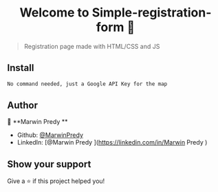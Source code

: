 <h1 align="center">Welcome to Simple-registration-form 👋</h1>
<p>
</p>

> Registration page made with HTML/CSS and JS

## Install

```sh
No command needed, just a Google API Key for the map  
```

## Author

👤 **Marwin Predy **

* Github: [@MarwinPredy](https://github.com/MarwinPredy)
* LinkedIn: [@Marwin Predy  ](https://linkedin.com/in/Marwin Predy  )

## Show your support

Give a ⭐️ if this project helped you!

